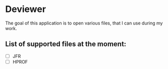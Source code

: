 # Deviewer

The goal of this application is to open various files, that I can use during my work.

## List of supported files at the moment:

- [ ] JFR
- [ ] HPROF